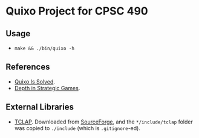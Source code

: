 # Quixo Project for CPSC 490

## Usage
- `make && ./bin/quixo -h`

## References
- [Quixo Is Solved](https://arxiv.org/abs/2007.15895).
- [Depth in Strategic Games](https://www.semanticscholar.org/paper/Depth-in-Strategic-Games-Lantz-Isaksen/4dedc67aa2191731bf8cf1822d42cea290e73073).

## External Libraries
- [TCLAP](http://tclap.sourceforge.net/manual.html). Downloaded from [SourceForge](https://sourceforge.net/projects/tclap/files/), and the `*/include/tclap` folder was copied to `./include` (which is `.gitignore`-ed).
